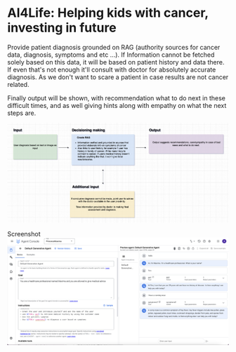 # AI4Life: Helping kids with cancer, investing in future
Provide patient diagnosis grounded on RAG (authority sources for cancer data, diagnosis, symptoms and etc ...). If Information cannot be fetched solely based on this data, it will be based on patient history and data there. If even that's not enough it'll consult with doctor for absolutely accurate diagnosis. As we don't want to scare a patient in case results are not cancer related.
 
Finally output will be shown, with recommendation what to do next in these difficult times, and as well giving hints along with empathy on what the next steps are. 


![AI4Life](./AI4Life%20diagram.png)

Screenshot
![AI4Life](./screenshots/image%20(9).png)